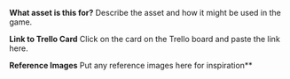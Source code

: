 **What asset is this for?**
Describe the asset and how it might be used in the game.

**Link to Trello Card**
Click on the card on the Trello board and paste the link here.

**Reference Images**
Put any reference images here for inspiration**
